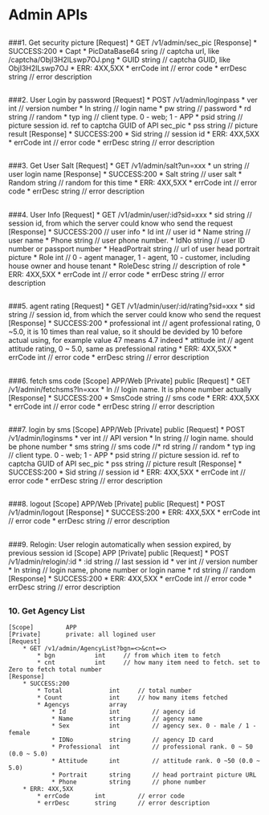 # Admin APIs

##
###1. Get security picture
	[Request]
  		* GET /v1/admin/sec_pic
	[Response]
		* SUCCESS:200 
			* Capt
				* PicDataBase64	sring	// captcha url, like /captcha/ObjI3H2lLswp7OJ.png
				* GUID			string	// captcha GUID, like ObjI3H2lLswp7OJ
		* ERR: 4XX,5XX
	  		* errCode		int			// error code
	  		* errDesc		string		// error description
##

###2. User Login by password
	[Request]
  		* POST /v1/admin/loginpass
	  		* ver			int			// version number
	  		* ln			string 		// login name
	  		* pw			string		// password
	  		* rd			string		// random
	  		* typ			ing 		// client type. 0 - web; 1 - APP
	  		* psid			string		// picture session id. ref to captcha GUID of API sec_pic
	  		* pss			string 		// picture result
	[Response]
		* SUCCESS:200 
			* Sid			string		// session id
		* ERR: 4XX,5XX
	  		* errCode		int			// error code
	  		* errDesc		string		// error description
##

###3. Get User Salt
	[Request]
		* GET /v1/admin/salt?un=xxx
			* un			string 		// user login name
	[Response]
		* SUCCESS:200
			* Salt   	string			// user salt
			* Random 	string			// random for this time
 		* ERR: 4XX,5XX
	  		* errCode		int			// error code
	  		* errDesc		string		// error description
	
##

###4. User Info
	[Request]
  		* GET /v1/admin/user/:id?sid=xxx
  			* sid			string 		// session id, from which the server could know who send the request
	[Response]
		* SUCCESS:200 	// user info
			* Id				int			// user id
			* Name				string		// user name
			* Phone				string		// user phone number.
			* IdNo				string		// user ID number or passport number
			* HeadPortrait		string		// url of user head portrait picture
			* Role				int 		// 0 - agent manager, 1 - agent, 10 - customer, including house owner and house tenant
			* RoleDesc			string		// description of role
		* ERR: 4XX,5XX
	  		* errCode		int			// error code
	  		* errDesc		string		// error description
##

###5. agent rating
	[Request]
  		* GET /v1/admin/user/:id/rating?sid=xxx
  			* sid			string 		// session id, from which the server could know who send the request
	[Response]
		* SUCCESS:200 
			* professional	int		// agent professional rating, 0 ~5.0, it is 10 times than real value, so it should be devided by 10 before actual using, for example value 47 means 4.7 indeed
			* attitude		int 	// agent attitude rating, 0 ~ 5.0, same as prefessional rating
		* ERR: 4XX,5XX
	  		* errCode		int			// error code
	  		* errDesc		string		// error description
##

###6. fetch sms code
	[Scope]			APP/Web
	[Private]		public
	[Request]
  		* GET /v1/admin/fetchsms?ln=xxx
  			* ln		// login name. It is phone number actually
	[Response]
		* SUCCESS:200 
			* SmsCode		string		// sms code
		* ERR: 4XX,5XX
	  		* errCode		int			// error code
	  		* errDesc		string		// error description
##

###7. login by sms
	[Scope]			APP/Web
	[Private]		public
	[Request]
  		* POST /v1/admin/loginsms
	  		* ver			int 		// API version
	  		* ln			string 		// login name. should be phone number
  			* sms			string 		// sms code
	  		//* rd			string		// random
	  		* typ			ing 		// client type. 0 - web; 1 - APP
	  		* psid			string		// picture session id. ref to captcha GUID of API sec_pic
	  		* pss			string 		// picture result
	[Response]
		* SUCCESS:200 
			* Sid			string		// session id
		* ERR: 4XX,5XX
	  		* errCode		int			// error code
	  		* errDesc		string		// error description
##

###8. logout
	[Scope]			APP/Web
	[Private]		public
	[Request]
  		* POST /v1/admin/logout
	[Response]
		* SUCCESS:200 
		* ERR: 4XX,5XX
	  		* errCode		int			// error code
	  		* errDesc		string		// error description
##

###9. Relogin: User relogin automatically when session expired, by previous session id
	[Scope]			APP
	[Private]		public
	[Request]
  		* POST /v1/admin/relogin/:id
	  		* :id			string		// last session id
	  		* ver			int			// version number
	  		* ln			string		// login name, phone number or login name
	  		* rd			string		// random
	[Response]
		* SUCCESS:200 
		* ERR: 4XX,5XX
	  		* errCode		int			// error code
	  		* errDesc		string		// error description
##

### 10. Get Agency List
	[Scope]			APP
	[Private]		private: all logined user
	[Request]
  		* GET /v1/admin/AgencyList?bgn=<>&cnt=<>
	  		* bgn			int		// from which item to fetch
	  		* cnt			int		// how many item need to fetch. set to Zero to fetch total number
	[Response]
		* SUCCESS:200 
			* Total    			int		// total number
			* Count				int		// how many items fetched
			* Agencys			array
				* Id			int 		// agency id
				* Name			string		// agency name
				* Sex			int 		// agency sex. 0 - male / 1 - female
				* IDNo			string		// agency ID card
				* Professional	int			// professional rank. 0 ~ 50 (0.0 ~ 5.0)
				* Attitude		int			// attitude rank. 0 ~50 (0.0 ~ 5.0)
				* Portrait		string		// head portraint picture URL
				* Phone			string		// phone number
		* ERR: 4XX,5XX
	  		* errCode		int			// error code
	  		* errDesc		string		// error description
